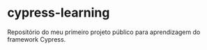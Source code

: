 # cypress-learning
Repositório do meu primeiro projeto público para aprendizagem do framework Cypress.
